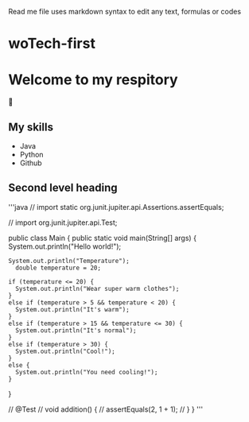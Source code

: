 Read me file uses markdown syntax to edit any text, formulas or codes
# woTech-first

# Welcome to my respitory 
🥳
## My skills
- Java
- Python
- Github
 
## Second level heading
'''java
// import static org.junit.jupiter.api.Assertions.assertEquals;

// import org.junit.jupiter.api.Test;

public class Main {
  public static void main(String[] args) {
    System.out.println("Hello world!");

    System.out.println("Temperature");
      double temperature = 20;

    if (temperature <= 20) {
      System.out.println("Wear super warm clothes");
    }
    else if (temperature > 5 && temperature < 20) {
      System.out.println("It's warm");
    }
    else if (temperature > 15 && temperature <= 30) {
      System.out.println("It's normal");
    }
    else if (temperature > 30) {
      System.out.println("Cool!");
    }
    else {
      System.out.println("You need cooling!");
    }
  }

  // @Test
  // void addition() {
  //     assertEquals(2, 1 + 1);
  // }
}
'''
